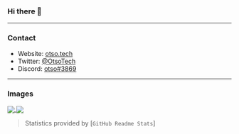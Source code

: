 ### Hi there 👋

___

### Contact

- Website: [otso.tech](https://otso.tech/)
- Twitter: [@OtsoTech](https://twitter.com/otsotech)
- Discord: [otso#3869](https://discord.com/users/230680727862116353)
___
 
### Images

<a href="https://github.com/anuraghazra/github-readme-stats">
  <img align="center" src="https://github-readme-stats.vercel.app/api/?username=otsoniemi&show_icons=true&custom_title=Github%20Stats&count_private=true&hide=issues,contributed&bg_color=1e1e2e&text_color=cdd6f4&icon_color=cba6f7&title_color=94e2d5" />  
</a>
<a href="https://github.com/anuraghazra/github-readme-stats">
  <img align="center" src="https://github-readme-stats.vercel.app/api/top-langs/?username=otsoniemi&layout=compact&show_icons=true&custom_title=Top%20Languages&count_private=true&langs_count=4&bg_color=1e1e2e&text_color=cdd6f4&icon_color=cba6f7&title_color=94e2d5" />  
</a>

> Statistics provided by [`GitHub Readme Stats`]
